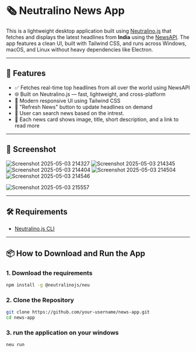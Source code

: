 
# 🗞️ Neutralino News App

This is a lightweight desktop application built using [Neutralino.js](https://neutralino.js.org/) that fetches and displays the latest headlines from **India** using the [NewsAPI](https://newsapi.org/). The app features a clean UI, built with Tailwind CSS, and runs across Windows, macOS, and Linux without heavy dependencies like Electron.

---

## 🚀 Features

- ✅ Fetches real-time top headlines from all over the world using NewsAPI
- 🌐 Built on Neutralino.js — fast, lightweight, and cross-platform
- 🎨 Modern responsive UI using Tailwind CSS
- 🔄 "Refresh News" button to update headlines on demand
- 🔎 User can search news based on the intrest.
- 📰 Each news card shows image, title, short description, and a link to read more
  

---

## 📸 Screenshot

![Screenshot 2025-05-03 214327](https://github.com/user-attachments/assets/c85a406d-ee85-4564-a8eb-95482748b008)
![Screenshot 2025-05-03 214345](https://github.com/user-attachments/assets/6773cc4d-a4bf-4fcb-867a-8583f9211a7b)
![Screenshot 2025-05-03 214404](https://github.com/user-attachments/assets/45c97cdb-e83e-4464-8d56-b52e65d80ebb)
![Screenshot 2025-05-03 214504](https://github.com/user-attachments/assets/928eae25-839f-43d5-8fc0-a40b71bf4037)
![Screenshot 2025-05-03 214546](https://github.com/user-attachments/assets/c2428205-f0e6-49b8-be2a-4beaf4bbd0e9)

![Screenshot 2025-05-03 215557](https://github.com/user-attachments/assets/6a8af172-5edb-43a9-a01a-aa0563c595ba)


---

## 🛠️ Requirements

- [Neutralino.js CLI](https://neutralino.js.org/docs/#cli-installation)

---

## 📦 How to Download and Run the App
### 1. Download the requirements 
```bash
npm install -g @neutralinojs/neu
```
### 2. Clone the Repository

```bash
git clone https://github.com/your-username/news-app.git
cd news-app

```
### 3. run the application on your windows 

```bash
neu run

```
